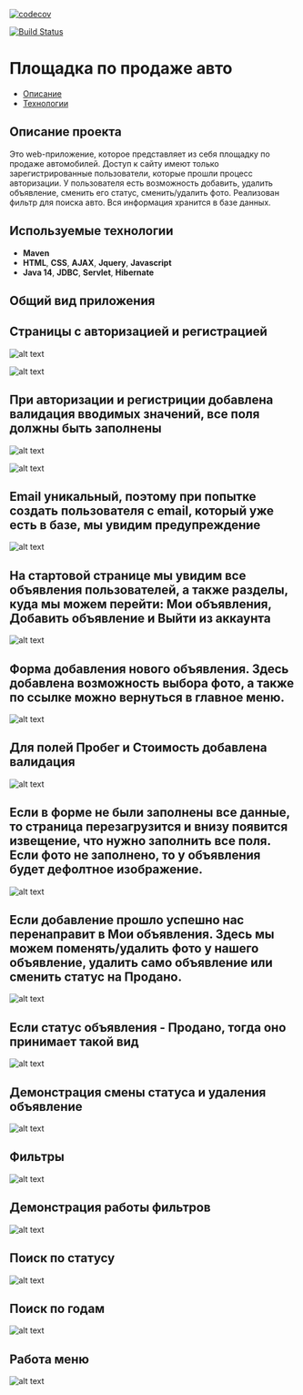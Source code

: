 
[![codecov](https://codecov.io/gh/lanasergeeva/job4j_cars/branch/master/graph/badge.svg?token=F75LP30E3Q)](https://codecov.io/gh/lanasergeeva/job4j_cars)

[![Build Status](https://app.travis-ci.com/lanasergeeva/job4j_cars.svg?branch=master)](https://app.travis-ci.com/lanasergeeva/job4j_cars)

# Площадка по продаже авто

+ [Описание](#Описание-проекта)
+ [Технологии](#Используемые-технологии)


## Описание проекта
Это  web-приложение, которое представляет из себя площадку по продаже автомобилей. 
Доступ к сайту имеют только зарегистрированные пользователи, которые прошли процесс авторизации.
У пользователя есть возможность добавить, удалить объявление, сменить его статус, сменить/удалить фото.
Реализован фильтр для поиска авто. Вся информация хранится в базе данных.


## Используемые технологии
+ **Maven**
+ **HTML**, **CSS**, **AJAX**, **Jquery**, **Javascript**
+ **Java 14**, **JDBC**, **Servlet**, **Hibernate**

## Общий вид приложения

## Страницы с авторизацией и регистрацией

![alt text](https://github.com/lanasergeeva/job4j_cars/blob/master/src/main/webapp/image/log.jpg)

![alt text](https://github.com/lanasergeeva/job4j_cars/blob/master/src/main/webapp/image/reg.jpg)

## При авторизации и регистриции добавлена валидация вводимых значений, все поля должны быть заполнены

![alt text](https://github.com/lanasergeeva/job4j_cars/blob/master/src/main/webapp/image/regvalid.jpg)

![alt text](https://github.com/lanasergeeva/job4j_cars/blob/master/src/main/webapp/image/validlog.jpg)

## Email уникальный, поэтому при попытке создать пользователя с email, который уже есть в базе, мы увидим предупреждение

![alt text](https://github.com/lanasergeeva/job4j_cars/blob/master/src/main/webapp/image/userexist.jpg)

## На стартовой странице мы увидим все объявления пользователей, а также разделы, куда мы можем перейти: Мои объявления, Добавить объявление и Выйти из аккаунта

![alt text](https://github.com/lanasergeeva/job4j_cars/blob/master/src/main/webapp/image/start.jpg)


## Форма добавления нового объявления. Здесь добавлена возможность выбора фото, а также по ссылке можно вернуться в главное меню.

![alt text](https://github.com/lanasergeeva/job4j_cars/blob/master/src/main/webapp/image/newadds.jpg)

## Для полей Пробег и Стоимость добавлена валидация

![alt text](https://github.com/lanasergeeva/job4j_cars/blob/master/src/main/webapp/image/newaddvalid.jpg)

## Если в форме не были заполнены все данные, то страница перезагрузится и внизу появится извещение, что нужно заполнить все поля. Если фото не заполнено, то у объявления будет дефолтное изображение.

![alt text](https://github.com/lanasergeeva/job4j_cars/blob/master/src/main/webapp/image/newaddnotall.jpg)

## Если добавление прошло успешно нас перенаправит в Мои объявления. Здесь мы можем поменять/удалить фото у нашего объявление, удалить само объявление или сменить статус на Продано.

![alt text](https://github.com/lanasergeeva/job4j_cars/blob/master/src/main/webapp/image/setphotojpg.jpg)

## Если статус объявления - Продано, тогда оно принимает такой вид

![alt text](https://github.com/lanasergeeva/job4j_cars/blob/master/src/main/webapp/image/sold.jpg)

## Демонстрация смены статуса и удаления объявление

![alt text](https://github.com/lanasergeeva/job4j_cars/blob/master/src/main/webapp/image/changedeleteowns.gif)

## Фильтры
![alt text](https://github.com/lanasergeeva/job4j_cars/blob/master/src/main/webapp/image/menufolters.gif)

## Демонстрация работы фильтров

![alt text](https://github.com/lanasergeeva/job4j_cars/blob/master/src/main/webapp/image/filters.gif)

## Поиск по статусу
![alt text](https://github.com/lanasergeeva/job4j_cars/blob/master/src/main/webapp/image/status.gif)

## Поиск по годам

![alt text](https://github.com/lanasergeeva/job4j_cars/blob/master/src/main/webapp/image/filteryear.gif)

## Работа меню

![alt text](https://github.com/lanasergeeva/job4j_cars/blob/master/src/main/webapp/image/workofnav.gif)
